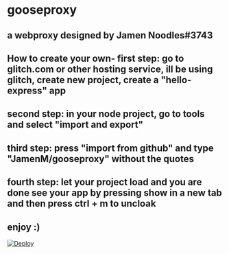 # gooseproxy
a webproxy designed by Jamen Noodles#3743
-----------------------------------------
How to create your own-
first step: go to glitch.com or other hosting service, ill be using glitch, create new project, create a "hello-express" app
----------------------------------------------------------------------------------------------------------------------------
second step: in your node project, go to tools and select "import and export"
-----------------------------------------------------------------------------
third step: press "import from github" and type "JamenM/gooseproxy" without the quotes
--------------------------------------------------------------------------------------
fourth step: let your project load and you are done see your app by pressing show in a new tab and then press ctrl + m to uncloak
---------------------------------------------------------------------------------------------------------------------------------
enjoy :)
--------
[![Deploy](https://www.herokucdn.com/deploy/button.svg)](https://gooseproxy.herokuapp.com/)
